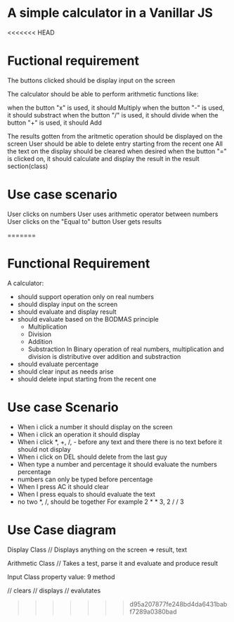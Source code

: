 # A simple calculator in a Vanillar JS
<<<<<<< HEAD
# Fuctional requirement
The buttons clicked should be display input on the screen

The calculator should be able to perform arithmetic functions like:

when the button "x" is used, it should Multiply
when the button "-" is used, it should substract
when the button "/" is used, it should divide
when the button "+" is used, it should Add

The results gotten from the aritmetic operation should be displayed on the screen
User should be able to delete entry starting from the recent one 
All the text on the display should be cleared when desired
when the button "=" is clicked on, it should calculate and display the result in the result section(class)

# Use case scenario

User clicks on numbers
User uses arithmetic operator between numbers 
User clicks on the "Equal to" button
User gets results 

=======

# Functional Requirement

A calculator:
- should support operation only on real numbers
- should display input on the screen
- should evaluate and display result
- should evaluate based on the BODMAS principle
    - Multiplication
    - Division
    - Addition
    - Substraction
  In Binary operation of real numbers, multiplication and division is
  distributive over addition and substraction
- should evaluate percentage
- should clear input as needs arise
- should delete input starting from the recent one

# Use case Scenario

- When i click a number it should display on the screen
- When i click an operation it should display
- When i click *, +, /, - before any text and there there is no text before it should not display
- When i click on DEL should delete from the last guy
- When type a number and percentage it should evaluate the numbers percentage
- numbers can only be typed before percentage
- When I press AC it should clear
- When I press equals to should evaluate the text
- no two *, /, should be together
  For example 2 * * 3, 2 / / 3

# Use Case diagram


Display Class
// Displays anything on the screen => result, text

Arithmetic Class
// Takes a test, parse it and evaluate and produce result

Input Class
property
    value: 9
method

// clears 
// displays
// evalutates 
>>>>>>> d95a207877fe248bd4da6431babf7289a0380bad
